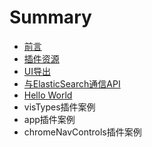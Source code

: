 # Summary

* [前言](README.md)
* [插件资源](chapter1.md)
* [UI导出](uidao-chu.md)
* [与ElasticSearch通信API](huo-qu-elasticsearch-tong-xin-api.md)
* [Hello World](hello-world.md)
* visTypes插件案例
* app插件案例
* chromeNavControls插件案例

